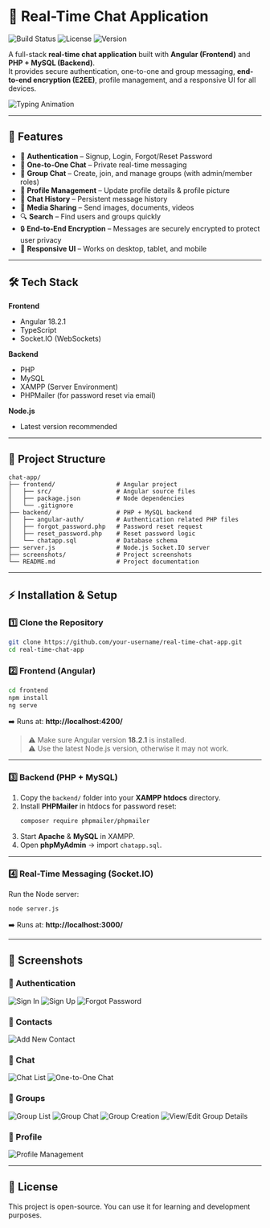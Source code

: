 # 💬 Real-Time Chat Application

![Build Status](https://img.shields.io/badge/build-passing-brightgreen)
![License](https://img.shields.io/badge/license-MIT-blue)
![Version](https://img.shields.io/badge/version-1.0.0-orange)

A full-stack **real-time chat application** built with **Angular (Frontend)** and **PHP + MySQL (Backend)**.  
It provides secure authentication, one-to-one and group messaging, **end-to-end encryption (E2EE)**, profile management, and a responsive UI for all devices.

![Typing Animation](https://readme-typing-svg.herokuapp.com?size=24&color=F70A8D&width=500&lines=Real-time+Messaging+💬;Secure+Authentication+🔐;Media+Sharing+📂)

---

## 🚀 Features
- 🔐 **Authentication** – Signup, Login, Forgot/Reset Password
- 💬 **One-to-One Chat** – Private real-time messaging
- 👥 **Group Chat** – Create, join, and manage groups (with admin/member roles)
- 👤 **Profile Management** – Update profile details & profile picture
- 📜 **Chat History** – Persistent message history
- 📂 **Media Sharing** – Send images, documents, videos
- 🔍 **Search** – Find users and groups quickly
- 🔒 **End-to-End Encryption** – Messages are securely encrypted to protect user privacy
- 📱 **Responsive UI** – Works on desktop, tablet, and mobile

---

## 🛠 Tech Stack
**Frontend**
- Angular 18.2.1
- TypeScript
- Socket.IO (WebSockets)

**Backend**
- PHP
- MySQL
- XAMPP (Server Environment)
- PHPMailer (for password reset via email)

**Node.js**
- Latest version recommended

---

## 📂 Project Structure

```
chat-app/
├── frontend/                 # Angular project
│   ├── src/                  # Angular source files
│   ├── package.json          # Node dependencies
│   └── .gitignore
├── backend/                  # PHP + MySQL backend
│   ├── angular-auth/         # Authentication related PHP files
│   ├── forgot_password.php   # Password reset request
│   ├── reset_password.php    # Reset password logic
│   └── chatapp.sql           # Database schema
├── server.js                 # Node.js Socket.IO server
├── screenshots/              # Project screenshots
└── README.md                 # Project documentation
```

---

## ⚡ Installation & Setup

### 1️⃣ Clone the Repository
```bash
git clone https://github.com/your-username/real-time-chat-app.git
cd real-time-chat-app
```

### 2️⃣ Frontend (Angular)
```bash
cd frontend
npm install
ng serve
```
➡️ Runs at: **http://localhost:4200/**

> ⚠️ Make sure Angular version **18.2.1** is installed.  
> ⚠️ Use the latest Node.js version, otherwise it may not work.

---

### 3️⃣ Backend (PHP + MySQL)
1. Copy the `backend/` folder into your **XAMPP htdocs** directory.  
2. Install **PHPMailer** in htdocs for password reset:  
   ```bash
   composer require phpmailer/phpmailer
   ```
3. Start **Apache** & **MySQL** in XAMPP.  
4. Open **phpMyAdmin** → import `chatapp.sql`.

---

### 4️⃣ Real-Time Messaging (Socket.IO)
Run the Node server:
```bash
node server.js
```
➡️ Runs at: **http://localhost:3000/**

---

## 📸 Screenshots

### 🔑 Authentication
![Sign In](screenshots/sign_in.png)
![Sign Up](screenshots/sign_up.png)
![Forgot Password](screenshots/forgot_password.png)

### 📇 Contacts
![Add New Contact](screenshots/add_new_contact.png)

### 💬 Chat
![Chat List](screenshots/chat_list.png)
![One-to-One Chat](screenshots/chat_msg.png)

### 👥 Groups
![Group List](screenshots/group_list.png)
![Group Chat](screenshots/group_msg.png)
![Group Creation](screenshots/group_creation.png)
![View/Edit Group Details](screenshots/view_or_edit_group_details.png)

### 👤 Profile
![Profile Management](screenshots/profile_management.png)

---

## 📜 License
This project is open-source. You can use it for learning and development purposes.
